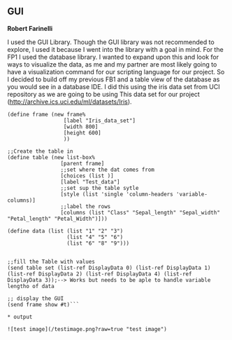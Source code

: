 ## GUI
**Robert Farinelli**

I used the GUI Library. Though the GUI library was not recommended to explore, I used it because I went into the library with a goal in mind. For the FP1 I used the database library. 
I wanted to expand upon this and look for ways to visualize the data, as me and my partner are most likely going to have a visualization command for our scripting language for our project.
So I decided to build off my previous FB1 and a table view of the database as you would see in a database IDE. I did this using the iris data set from UCI repository as we are going to be using
This data set for our project (http://archive.ics.uci.edu/ml/datasets/Iris).



```;;create a new window frame to display the data
(define frame (new frame% 
                  [label "Iris_data_set"]
                  [width 800]
                  [height 600]
                  ))

;;Create the table in 
(define table (new list-box%
                 [parent frame]
                 ;;set where the dat comes from
                 [choices (list )]
                 [label "Test_data"]
                 ;;set sup the table sytle
                 [style (list 'single 'column-headers 'variable-columns)]
                 ;;label the rows
                 [columns (list "Class" "Sepal_length" "Sepal_width" "Petal_length" "Petal_Width")]))

(define data (list (list "1" "2" "3")
                   (list "4" "5" "6")
                   (list "6" "8" "9")))


;;fill the Table with values 
(send table set (list-ref DisplayData 0) (list-ref DisplayData 1) (list-ref DisplayData 2) (list-ref DisplayData 4) (list-ref DisplayData 3));--> Works but needs to be aple to handle variable lengtho of data

;; display the GUI
(send frame show #t)```

* output 

![test image](/testimage.png?raw=true "test image")


